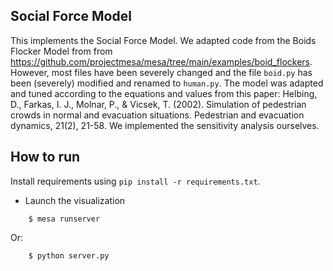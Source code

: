 ## Social Force Model

This implements the Social Force Model. We adapted code from the Boids Flocker Model from from https://github.com/projectmesa/mesa/tree/main/examples/boid_flockers. However, most files have been severely changed and the file `boid.py` has been (severely) modified and renamed to `human.py`.
The model was adapted and tuned according to the equations and values from this paper: Helbing, D., Farkas, I. J., Molnar, P., & Vicsek, T. (2002). Simulation of pedestrian crowds in normal and evacuation situations. Pedestrian and evacuation dynamics, 21(2), 21-58.
We implemented the sensitivity analysis ourselves.

## How to run

Install requirements using `pip install -r requirements.txt`.

* Launch the visualization
```
    $ mesa runserver
```

Or:

```
    $ python server.py
```